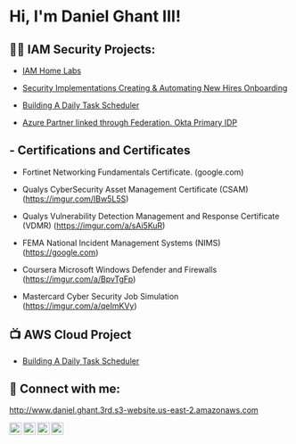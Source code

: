 <h1>Hi, I'm Daniel Ghant III! </h1>

<h2>👨‍💻 IAM Security Projects:</h2>

- [IAM Home Labs](https://github.com/DanielGhant3rd/Active-Directory-Lab/tree/main)

- [Security Implementations Creating & Automating New Hires Onboarding](https://github.com/DanielGhant3rd/IAM-Projects.git)

- [Building A Daily Task Scheduler](https://partyrock.aws/u/DanielG26/7rxMYkNtw/Daily-Inspirations%3A-A-Devotional-Journey)

- [Azure Partner linked through Federation. Okta Primary IDP](https://github.com/DanielGhant3rd/IAM-Projects.git)

<h2> - Certifications and Certificates</h2>

- Fortinet Networking Fundamentals Certificate. (google.com)

- Qualys CyberSecurity Asset Management Certificate (CSAM) (https://imgur.com/IBw5L5S)

- Qualys Vulnerability Detection Management and Response Certificate (VDMR) (https://imgur.com/a/sAi5KuR)
  
- FEMA National Incident Management Systems (NIMS) (https://google.com)

- Coursera Microsoft Windows Defender and Firewalls (https://imgur.com/a/BpvTgFp)

- Mastercard Cyber Security Job Simulation (https://imgur.com/a/qeImKVy)

<h2>📺 AWS Cloud Project</h2>

- [Building A Daily Task Scheduler](https://partyrock.aws/u/DanielG26/7rxMYkNtw/Daily-Inspirations%3A-A-Devotional-Journey)


<h2> 🤳 Connect with me:</h2>

http://www.daniel.ghant.3rd.s3-website.us-east-2.amazonaws.com

[<img align="left" alt="JoshMadakor | YouTube" width="22px" src="https://cdn.jsdelivr.net/npm/simple-icons@v3/icons/youtube.svg" />][youtube]
[<img align="left" alt="JoshMadakor | Twitter" width="22px" src="https://cdn.jsdelivr.net/npm/simple-icons@v3/icons/twitter.svg" />][twitter]
[<img align="left" alt="JoshMadakor | LinkedIn" width="22px" src="https://cdn.jsdelivr.net/npm/simple-icons@v3/icons/linkedin.svg" />][linkedin]
[<img align="left" alt="JoshMadakor | Instagram" width="22px" src="https://cdn.jsdelivr.net/npm/simple-icons@v3/icons/instagram.svg" />][instagram]

[twitter]: https://twitter.com/TheFuture_Dg3_
[Youtube]: https://www.facebook.com/daniel.ghant?mibextid=LQQJ4d&mibextid=LQQJ4d
[instagram]: https://www.instagram.com/__gthree
[linkedin]: https://www.linkedin.com/in/danielghantiii?utm_source=share&utm_campaign=share_via&utm_content=profile&utm_medium=ios_app

<!--
**joshmadakor1/joshmadakor1** is a ✨ _special_ ✨ repository because its `README.md` (this file) appears on your GitHub profile.

Here are some ideas to get you started:

- 🔭 I’m currently working on ...
- 🌱 I’m currently learning ...
- 👯 I’m looking to collaborate on ...
- 🤔 I’m looking for help with ...
- 💬 Ask me about ...
- 📫 How to reach me: ...
- 😄 Pronouns: ...
- ⚡ Fun fact: ...
-->
